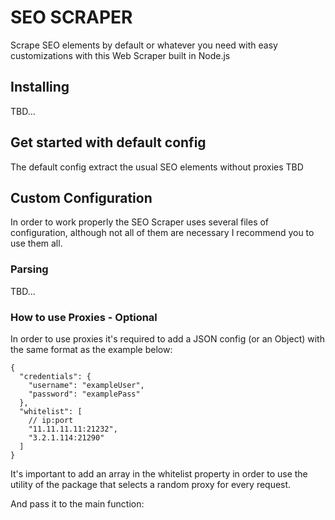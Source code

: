 # SEO SCRAPER
Scrape SEO elements by default or whatever you need with easy customizations with this Web Scraper built in Node.js

## Installing
TBD...


## Get started with default config
The default config extract the usual SEO elements without proxies
TBD

## Custom Configuration
In order to work properly the SEO Scraper uses several files of configuration, although not all of them are necessary I recommend you to use them all.

### Parsing
TBD...

### How to use Proxies - Optional
In order to use proxies it's required to add a JSON config (or an Object) with the same format as the example below:
```
{
  "credentials": {
    "username": "exampleUser",
    "password": "examplePass"
  },
  "whitelist": [
    // ip:port
    "11.11.11.11:21232",
    "3.2.1.114:21290"
  ]
}
```
It's important to add an array in the whitelist property in order to use the utility of the package that selects a random proxy for every request.

And pass it to the main function:
```

```
